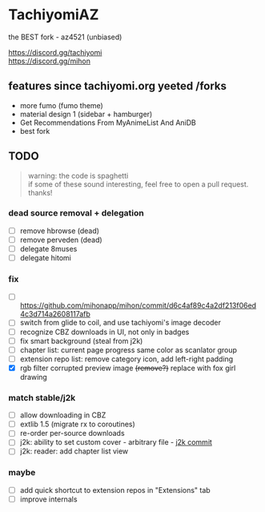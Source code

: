 # TachiyomiAZ  
the BEST fork - az4521 (unbiased)
  
https://discord.gg/tachiyomi  
https://discord.gg/mihon

## features since tachiyomi.org yeeted /forks
- more fumo (fumo theme)
- material design 1 (sidebar + hamburger)
- Get Recommendations From MyAnimeList And AniDB
- best fork

## TODO
> warning: the code is spaghetti  
> if some of these sound interesting, feel free to open a pull request. thanks!
  
### dead source removal + delegation
- [ ] remove hbrowse (dead)
- [ ] remove perveden (dead)
- [ ] delegate 8muses
- [ ] delegate hitomi
### fix
- [ ] https://github.com/mihonapp/mihon/commit/d6c4af89c4a2df213f06ed4c3d714a2608117afb
- [ ] switch from glide to coil, and use tachiyomi's image decoder
- [ ] recognize CBZ downloads in UI, not only in badges
- [ ] fix smart background (steal from j2k)
- [ ] chapter list: current page progress same color as scanlator group
- [ ] extension repo list: remove category icon, add left-right padding
- [x] rgb filter corrupted preview image ~~(remove?)~~ replace with fox girl drawing
### match stable/j2k
- [ ] allow downloading in CBZ
- [ ] extlib 1.5 (migrate rx to coroutines)
- [ ] re-order per-source downloads
- [ ] j2k: ability to set custom cover - arbitrary file - [j2k commit](https://github.com/Jays2Kings/tachiyomiJ2K/commit/d3ec230d4baa8584118dc30807728305715db25b)
- [ ] j2k: reader: add chapter list view
### maybe
- [ ] add quick shortcut to extension repos in "Extensions" tab
- [ ] improve internals
